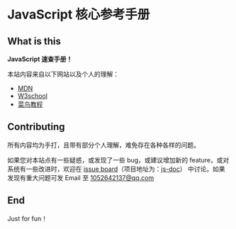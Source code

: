 # JavaScript 核心参考手册 

## What is this

**JavaScript 速查手册！**

本站内容来自以下网站以及个人的理解：
+ [MDN](https://developer.mozilla.org/zh-CN/docs/Web/JavaScript)
+ [W3school](http://www.w3school.com.cn/js/index.asp)
+ [菜鸟教程](http://www.runoob.com/js/js-tutorial.html)

## Contributing

所有内容均为手打，且带有部分个人理解，难免存在各种各样的问题。

如果您对本站点有一些疑惑，或发现了一些 bug，或建议增加新的 feature，或对系统有一些改进时，欢迎在 [issue board](https://github.com/wencaizhang/js-doc/issues)（项目地址为：[js-doc](https://github.com/wencaizhang/js-doc)） 中讨论。如果发现有重大问题可发 Email 至 <a href="mailto:1052642137@qq.com">1052642137@qq.com</a>

## End

Just for fun！
